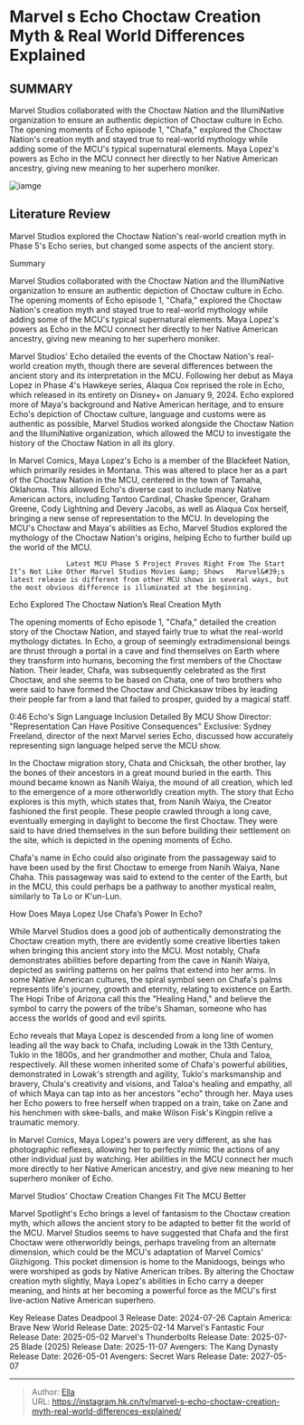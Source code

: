 # Marvel s Echo Choctaw Creation Myth &amp; Real World Differences Explained


## SUMMARY 



  Marvel Studios collaborated with the Choctaw Nation and the IllumiNative organization to ensure an authentic depiction of Choctaw culture in Echo.   The opening moments of Echo episode 1, &#34;Chafa,&#34; explored the Choctaw Nation&#39;s creation myth and stayed true to real-world mythology while adding some of the MCU&#39;s typical supernatural elements.   Maya Lopez&#39;s powers as Echo in the MCU connect her directly to her Native American ancestry, giving new meaning to her superhero moniker.  

![iamge](https://static1.srcdn.com/wordpress/wp-content/uploads/2024/01/marvel-s-echo-choktaw-origin-story.jpg)

## Literature Review
Marvel Studios explored the Choctaw Nation&#39;s real-world creation myth in Phase 5&#39;s Echo series, but changed some aspects of the ancient story.





Summary

  Marvel Studios collaborated with the Choctaw Nation and the IllumiNative organization to ensure an authentic depiction of Choctaw culture in Echo.   The opening moments of Echo episode 1, &#34;Chafa,&#34; explored the Choctaw Nation&#39;s creation myth and stayed true to real-world mythology while adding some of the MCU&#39;s typical supernatural elements.   Maya Lopez&#39;s powers as Echo in the MCU connect her directly to her Native American ancestry, giving new meaning to her superhero moniker.  







Marvel Studios&#39; Echo detailed the events of the Choctaw Nation&#39;s real-world creation myth, though there are several differences between the ancient story and its interpretation in the MCU. Following her debut as Maya Lopez in Phase 4&#39;s Hawkeye series, Alaqua Cox reprised the role in Echo, which released in its entirety on Disney&#43; on January 9, 2024. Echo explored more of Maya&#39;s background and Native American heritage, and to ensure Echo&#39;s depiction of Choctaw culture, language and customs were as authentic as possible, Marvel Studios worked alongside the Choctaw Nation and the IllumiNative organization, which allowed the MCU to investigate the history of the Choctaw Nation in all its glory.

In Marvel Comics, Maya Lopez&#39;s Echo is a member of the Blackfeet Nation, which primarily resides in Montana. This was altered to place her as a part of the Choctaw Nation in the MCU, centered in the town of Tamaha, Oklahoma. This allowed Echo&#39;s diverse cast to include many Native American actors, including Tantoo Cardinal, Chaske Spencer, Graham Greene, Cody Lightning and Devery Jacobs, as well as Alaqua Cox herself, bringing a new sense of representation to the MCU. In developing the MCU&#39;s Choctaw and Maya&#39;s abilities as Echo, Marvel Studios explored the mythology of the Choctaw Nation&#39;s origins, helping Echo to further build up the world of the MCU.




                  Latest MCU Phase 5 Project Proves Right From The Start It’s Not Like Other Marvel Studios Movies &amp; Shows   Marvel&#39;s latest release is different from other MCU shows in several ways, but the most obvious difference is illuminated at the beginning.    


 Echo Explored The Choctaw Nation’s Real Creation Myth 
         

The opening moments of Echo episode 1, &#34;Chafa,&#34; detailed the creation story of the Choctaw Nation, and stayed fairly true to what the real-world mythology dictates. In Echo, a group of seemingly extradimensional beings are thrust through a portal in a cave and find themselves on Earth where they transform into humans, becoming the first members of the Choctaw Nation. Their leader, Chafa, was subsequently celebrated as the first Choctaw, and she seems to be based on Chata, one of two brothers who were said to have formed the Choctaw and Chickasaw tribes by leading their people far from a land that failed to prosper, guided by a magical staff.




  0:46                       Echo&#39;s Sign Language Inclusion Detailed By MCU Show Director: &#34;Representation Can Have Positive Consequences&#34;   Exclusive: Sydney Freeland, director of the next Marvel series Echo, discussed how accurately representing sign language helped serve the MCU show.    

In the Choctaw migration story, Chata and Chicksah, the other brother, lay the bones of their ancestors in a great mound buried in the earth. This mound became known as Nanih Waiya, the mound of all creation, which led to the emergence of a more otherworldly creation myth. The story that Echo explores is this myth, which states that, from Nanih Waiya, the Creator fashioned the first people. These people crawled through a long cave, eventually emerging in daylight to become the first Choctaw. They were said to have dried themselves in the sun before building their settlement on the site, which is depicted in the opening moments of Echo.



Chafa&#39;s name in Echo could also originate from the passageway said to have been used by the first Choctaw to emerge from Nanih Waiya, Nane Chaha. This passageway was said to extend to the center of the Earth, but in the MCU, this could perhaps be a pathway to another mystical realm, similarly to Ta Lo or K&#39;un-Lun.









 How Does Maya Lopez Use Chafa’s Power In Echo? 
          

While Marvel Studios does a good job of authentically demonstrating the Choctaw creation myth, there are evidently some creative liberties taken when bringing this ancient story into the MCU. Most notably, Chafa demonstrates abilities before departing from the cave in Nanih Waiya, depicted as swirling patterns on her palms that extend into her arms. In some Native American cultures, the spiral symbol seen on Chafa&#39;s palms represents life&#39;s journey, growth and eternity, relating to existence on Earth. The Hopi Tribe of Arizona call this the &#34;Healing Hand,&#34; and believe the symbol to carry the powers of the tribe&#39;s Shaman, someone who has access the worlds of good and evil spirits.

Echo reveals that Maya Lopez is descended from a long line of women leading all the way back to Chafa, including Lowak in the 13th Century, Tuklo in the 1800s, and her grandmother and mother, Chula and Taloa, respectively. All these women inherited some of Chafa&#39;s powerful abilities, demonstrated in Lowak&#39;s strength and agility, Tuklo&#39;s marksmanship and bravery, Chula&#39;s creativity and visions, and Taloa&#39;s healing and empathy, all of which Maya can tap into as her ancestors &#34;echo&#34; through her. Maya uses her Echo powers to free herself when trapped on a train, take on Zane and his henchmen with skee-balls, and make Wilson Fisk&#39;s Kingpin relive a traumatic memory.






In Marvel Comics, Maya Lopez&#39;s powers are very different, as she has photographic reflexes, allowing her to perfectly mimic the actions of any other individual just by watching. Her abilities in the MCU connect her much more directly to her Native American ancestry, and give new meaning to her superhero moniker of Echo.






 Marvel Studios’ Choctaw Creation Changes Fit The MCU Better 
          

Marvel Spotlight&#39;s Echo brings a level of fantasism to the Choctaw creation myth, which allows the ancient story to be adapted to better fit the world of the MCU. Marvel Studios seems to have suggested that Chafa and the first Choctaw were otherworldly beings, perhaps traveling from an alternate dimension, which could be the MCU&#39;s adaptation of Marvel Comics&#39; Giizhigong. This pocket dimension is home to the Manidoogs, beings who were worshiped as gods by Native American tribes. By altering the Choctaw creation myth slightly, Maya Lopez&#39;s abilities in Echo carry a deeper meaning, and hints at her becoming a powerful force as the MCU&#39;s first live-action Native American superhero.




  Key Release Dates              Deadpool 3 Release Date: 2024-07-26                    Captain America: Brave New World Release Date: 2025-02-14                   Marvel&#39;s Fantastic Four Release Date: 2025-05-02                   Marvel&#39;s Thunderbolts Release Date: 2025-07-25                   Blade (2025) Release Date: 2025-11-07                   Avengers: The Kang Dynasty  Release Date: 2026-05-01                    Avengers: Secret Wars Release Date: 2027-05-07      

---

> Author: [Ella](https://instagram.hk.cn/)  
> URL: https://instagram.hk.cn/tv/marvel-s-echo-choctaw-creation-myth-real-world-differences-explained/  

